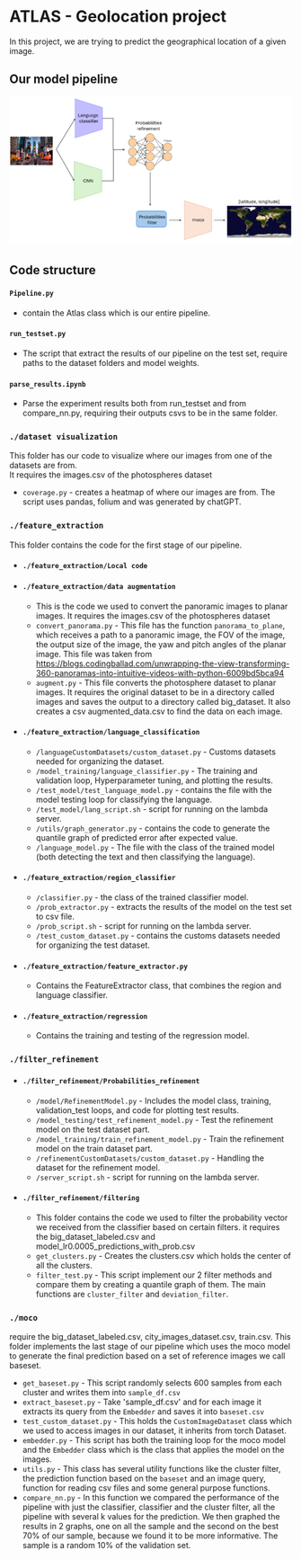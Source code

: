 # ATLAS - Geolocation project
In this project, we are trying to predict the geographical location of a given image.
## Our model pipeline
![Image of our model pipeline](/images/pipeline.png)

## Code structure
#### `Pipeline.py`
   * contain the Atlas class which is our entire pipeline.
#### `run_testset.py`
   * The script that extract the results of our pipeline on the test set, require paths to the dataset folders and model weights.
#### `parse_results.ipynb` 
   * Parse the experiment results both from run_testset and from compare_nn.py, requiring their outputs csvs to be in the same folder.

### `./dataset visualization`
This folder has our code to visualize where our images from one of the datasets are from.<br />
It requires the images.csv of the photospheres dataset<br />
* `coverage.py` - creates a heatmap of where our images are from. The script uses pandas, folium and was generated by chatGPT.

### `./feature_extraction`
This folder contains the code for the first stage of our pipeline.
* #### `./feature_extraction/Local code`

* #### `./feature_extraction/data augmentation`
    * This is the code we used to convert the panoramic images to planar images. It requires the images.csv of the photospheres dataset
    * `convert_panorama.py` - This file has the function `panorama_to_plane`, which receives a path to a panoramic image, the FOV of the image, the output size of the image, the yaw and pitch angles of the planar image. This file was taken from https://blogs.codingballad.com/unwrapping-the-view-transforming-360-panoramas-into-intuitive-videos-with-python-6009bd5bca94
    * `augment.py` - This file converts the photosphere dataset to planar images. It requires the original dataset to be in a directory called images and saves the output to a directory called big_dataset. It also creates a csv augmented_data.csv to find the data on each image.
       
* #### `./feature_extraction/language_classification`
    * `/languageCustomDatasets/custom_dataset.py` - Customs datasets needed for organizing the dataset.
    * `/model_training/language_classifier.py` - The training and validation loop, Hyperparameter tuning, and plotting the results.
    * `/test_model/test_language_model.py` - contains the file with the model testing loop for classifying the language.
    * `/test_model/lang_script.sh` - script for running on the lambda server.
    * `/utils/graph_generator.py` - contains the code to generate the quantile graph of predicted error after expected value.
    * `/language_model.py` - The file with the class of the trained model (both detecting the text and then classifying the language).
    
* #### `./feature_extraction/region_classifier`
    * `/classifier.py` - the class of the trained classifier model.
    * `/prob_extractor.py` - extracts the results of the model on the test set to csv file.
    * `/prob_script.sh` - script for running on the lambda server.
    * `/test_custom_dataset.py` - contains the customs datasets needed for organizing the test dataset.

* #### `./feature_extraction/feature_extractor.py`
   * Contains the FeatureExtractor class, that combines the region and language classifier.

* #### `./feature_extraction/regression`
   * Contains the training and testing of the regression model.

### `./filter_refinement`
* #### `./filter_refinement/Probabilities_refinement`
   * `/model/RefinementModel.py` - Includes the model class, training, validation_test loops, and code for plotting test results.
   * `/model_testing/test_refinement_model.py` - Test the refinement model on the test dataset part.
   * `/model_training/train_refinement_model.py` - Train the refinement model on the train dataset part.
   * `/refinementCustomDatasets/custom_dataset.py` - Handling the dataset for the refinement model.
   * `/server_script.sh` - script for running on the lambda server.

* #### `./filter_refinement/filtering`
   * This folder contains the code we used to filter the probability vector we received from the classifier based on certain filters.
     it requires the big_dataset_labeled.csv and model_lr0.0005_predictions_with_prob.csv
   * `get_clusters.py` - Creates the clusters.csv which holds the center of all the clusters.
   * `filter_test.py` - This script implement our 2 filter methods and compare them by creating a quantile graph of them. The main functions are `cluster_filter` and `deviation_filter`.

### `./moco`
require the big_dataset_labeled.csv, city_images_dataset.csv, train.csv.
This folder implements the last stage of our pipeline which uses the moco model to generate the final prediction based on a set of reference images we call baseset.
  * `get_baseset.py` - This script randomly selects 600 samples from each cluster and writes them into `sample_df.csv`
  * `extract_baseset.py` - Take 'sample_df.csv' and for each image it extracts its query from the `Embedder` and saves it into `baseset.csv`
  * `test_custom_dataset.py` - This holds the `CustomImageDataset` class which we used to access images in our dataset, it inherits from torch Dataset.
  * `embedder.py` - This script has both the training loop for the moco model and the `Embedder` class which is the class that applies the model on the images.
  * `utils.py` - This class has several utility functions like the cluster filter, the prediction function based on the `baseset` and an image query, function for reading csv files and some general purpose functions.
  * `compare_nn.py` - In this function we compared the performance of the pipeline with just the classifier, classifier and the cluster filter, all the pipeline with several k values for the prediction.
We then graphed the results in 2 graphs, one on all the sample and the second on the best 70% of our sample, because we found it to be more informative.
The sample is a random 10% of the validation set.
